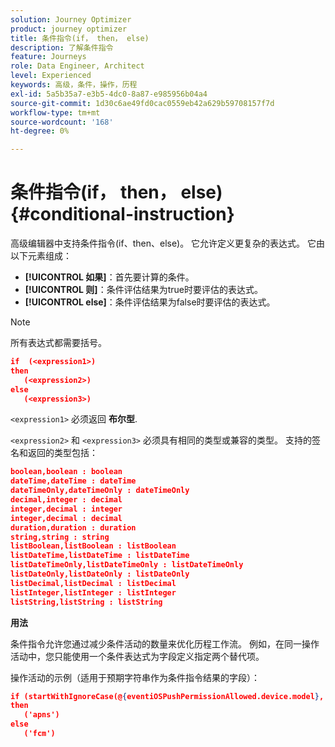 ```yaml
---
solution: Journey Optimizer
product: journey optimizer
title: 条件指令(if， then， else)
description: 了解条件指令
feature: Journeys
role: Data Engineer, Architect
level: Experienced
keywords: 高级，条件，操作，历程
exl-id: 5a5b35a7-e3b5-4dc0-8a87-e985956b04a4
source-git-commit: 1d30c6ae49fd0cac0559eb42a629b59708157f7d
workflow-type: tm+mt
source-wordcount: '168'
ht-degree: 0%

---
```


# 条件指令(if， then， else) {#conditional-instruction}

高级编辑器中支持条件指令(if、then、else)。 它允许定义更复杂的表达式。 它由以下元素组成：

* **[!UICONTROL 如果]**：首先要计算的条件。
* **[!UICONTROL 则]**：条件评估结果为true时要评估的表达式。
* **[!UICONTROL else]**：条件评估结果为false时要评估的表达式。

>[!NOTE]
>
>所有表达式都需要括号。

```json
if  (<expression1>)
then
   (<expression2>)
else
   (<expression3>)
```

`<expression1>` 必须返回 **布尔型**.

`<expression2>` 和 `<expression3>` 必须具有相同的类型或兼容的类型。 支持的签名和返回的类型包括：

```json
boolean,boolean : boolean
dateTime,dateTime : dateTime
dateTimeOnly,dateTimeOnly : dateTimeOnly
decimal,integer : decimal
integer,decimal : integer
integer,decimal : decimal
duration,duration : duration
string,string : string
listBoolean,listBoolean : listBoolean
listDateTime,listDateTime : listDateTime
listDateTimeOnly,listDateTimeOnly : listDateTimeOnly
listDateOnly,listDateOnly : listDateOnly
listDecimal,listDecimal : listDecimal
listInteger,listInteger : listInteger
listString,listString : listString
```

**用法**

条件指令允许您通过减少条件活动的数量来优化历程工作流。 例如，在同一操作活动中，您只能使用一个条件表达式为字段定义指定两个替代项。

操作活动的示例（适用于预期字符串作为条件指令结果的字段）：

```json
if (startWithIgnoreCase(@{eventiOSPushPermissionAllowed.device.model}, 'iPad') or startWithIgnoreCase(@{eventiOSPushPermissionAllowed.device.model}, 'iOS'))
then
   ('apns')
else
   ('fcm')
```
